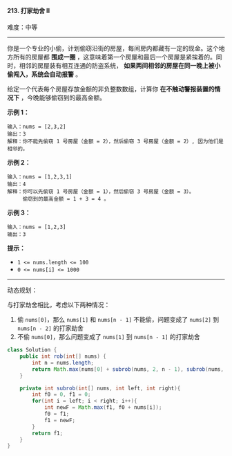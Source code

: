 #### 213. 打家劫舍 II

难度：中等

---

你是一个专业的小偷，计划偷窃沿街的房屋，每间房内都藏有一定的现金。这个地方所有的房屋都  **围成一圈**  ，这意味着第一个房屋和最后一个房屋是紧挨着的。同时，相邻的房屋装有相互连通的防盗系统， **如果两间相邻的房屋在同一晚上被小偷闯入，系统会自动报警**  。

给定一个代表每个房屋存放金额的非负整数数组，计算你  **在不触动警报装置的情况下**  ，今晚能够偷窃到的最高金额。

 **示例 1：** 

```
输入：nums = [2,3,2]
输出：3
解释：你不能先偷窃 1 号房屋（金额 = 2），然后偷窃 3 号房屋（金额 = 2）, 因为他们是相邻的。
```

 **示例 2：** 

```
输入：nums = [1,2,3,1]
输出：4
解释：你可以先偷窃 1 号房屋（金额 = 1），然后偷窃 3 号房屋（金额 = 3）。
     偷窃到的最高金额 = 1 + 3 = 4 。
```

 **示例 3：** 

```
输入：nums = [1,2,3]
输出：3
```

 **提示：** 

*   `1 <= nums.length <= 100`
*   `0 <= nums[i] <= 1000`

---

动态规划：

与打家劫舍相比，考虑以下两种情况：

1. 偷 `nums[0]`，那么 `nums[1]` 和 `nums[n - 1]` 不能偷，问题变成了 `nums[2]` 到 `nums[n - 2]` 的打家劫舍
2. 不偷 `nums[0]`，那么问题变成了 `nums[1]` 到 `nums[n - 1]` 的打家劫舍

```Java
class Solution {
    public int rob(int[] nums) {
        int n = nums.length;
        return Math.max(nums[0] + subrob(nums, 2, n - 1), subrob(nums, 1, n));
    }

    private int subrob(int[] nums, int left, int right){
        int f0 = 0, f1 = 0;
        for(int i = left; i < right; i++){
            int newF = Math.max(f1, f0 + nums[i]);
            f0 = f1;
            f1 = newF;
        }
        return f1;
    }
}
```